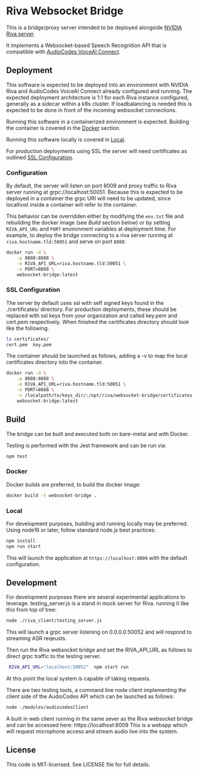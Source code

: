 # Riva Websocket Bridge


This is a bridge/proxy server intended to be deployed alongside 
[NVIDIA Riva server](https://developer.nvidia.com/riva).

It implements a Websocket-based Speech Recognition API that is compatible with 
[AudioCodes VoiceAI Connect](https://www.audiocodes.com/solutions-products/voiceai/voiceai-connect). 


## Deployment


This software is expected to be deployed into an environment with NVIDIA Riva and AudioCodes VoiceAI Connect already configured and running.  The expected deployment architecture is 1:1 for each Riva instance configured, generally as a sidecar within a k8s cluster.  If loadbalancing is needed this is expected to be done in front of the incoming websocket connections.

Running this software in a containerized environment is expected.  Building the container is covered in the [Docker](#docker) section. 

Running this software locally is covered in [Local](#local).

For production deployments using SSL the server will need certificates as outlined [SSL Configuration](#ssl-configuration).



### Configuration
By default, the server will listen on port 8009 and proxy traffic to Riva server running at grpc://localhost:50051.
Because this is expected to be deployed in a container the grpc URI will need to be updated, since localhost inside a container will refer to the container.

This behavior can be overridden either by modifying the `env.txt` file and rebuilding the docker image (see *Build*
section below) or by setting `RIVA_API_URL` and `PORT` environment variables at deployment time. For example,
to deploy the bridge connecting to a riva server running at `riva.hostname.tld:50051` and serve on port `8888`:

```bash
docker run -d \
    -p 8888:8888 \
    -e RIVA_API_URL=riva.hostname.tld:50051 \
    -e PORT=8888 \
    websocket-bridge:latest
```                       
### SSL Configuration
The server by default uses ssl with self signed keys found in the ./certificates/ directory.  For production deployments, these should be replaced with ssl keys from your organization and called key.pem and cert.pem respectively.  When finished the certificates directory should look like the following.

``` bash
ls certificates/
cert.pem  key.pem 
```

The container should be launched as follows, adding a -v to map the local certificates directory into the container.


```bash
docker run -d \
    -p 8888:8888 \
    -e RIVA_API_URL=riva.hostname.tld:50051 \
    -e PORT=8888 \
    -v /localpath/to/keys_dir/:/opt/riva/websocket-bridge/certificates
    websocket-bridge:latest
```                       

## Build
The bridge can be built and executed both on bare-metal and with Docker.

Testing is performed with the Jest framework and can be run via: 

 ```bash
 npm test
 ```

### Docker
Docker builds are preferred, to build the docker image:
```bash
docker build -t websocket-bridge .
```


### Local
For development purposes, building and running locally may be preferred. Using node16 or later, follow standard node.js best practices:

```bash
npm install
npm run start
```

This will launch the application at `https://localhost:8009` with the default configuration. 


## Development

For development purposes there are several experimental applications to leverage. 
testing_server.js is a stand in mock server for Riva.  running it like this from top of tree:

``` bash
node ./riva_client/testing_server.js
```

This will launch a grpc server listening on  0.0.0.0:50052 and will respond to streaming ASR reqeusts.

Then run the Riva websocket bridge and set the RIVA_API_URL as follows to direct grpc traffic to the testing server.

``` bash
 RIVA_API_URL="localhost:50052"  npm start run
```

At this point the local system is capable of taking requests.  

There are two testing tools, a command line node client implementing the client side of the AudioCodes API which can be launched as follows:

``` bash
node ./modules/audiocodesClient
```

A built in web client running in the same sever as the Riva websocket bridge and can be accessed here: https://localhost:8009
This is a webapp which will request microphone access and stream audio live into the system.  

## License
This code is MIT-licensed. See LICENSE file for full details.

